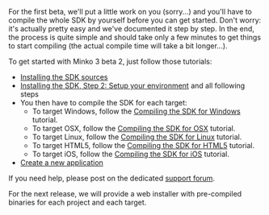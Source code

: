 For the first beta, we'll put a little work on you (sorry...) and you'll have to compile the whole SDK by yourself before you can get started. Don't worry: it's actually pretty easy and we've documented it step by step. In the end, the process is quite simple and should take only a few minutes to get things to start compiling (the actual compile time will take a bit longer...).

To get started with Minko 3 beta 2, just follow those tutorials:

-   [Installing the SDK sources](../tutorial/Installing_the_SDK_sources.md)
-   [Installing the SDK, Step 2: Setup your environment](../tutorial/Installing_the_SDK.md#Step_2:_Setup_your_environment) and all following steps
-   You then have to compile the SDK for each target:
    -   To target Windows, follow the [Compiling the SDK for Windows](../tutorial/Compiling_the_SDK_for_Windows.md) tutorial.
    -   To target OSX, follow the [Compiling the SDK for OSX](../tutorial/Compiling_the_SDK_for_OSX.md) tutorial.
    -   To target Linux, follow the [Compiling the SDK for Linux](../tutorial/Compiling_the_SDK_for_Linux.md) tutorial.
    -   To target HTML5, follow the [Compiling the SDK for HTML5](../tutorial/Compiling_the_SDK_for_HTML5.md) tutorial.
    -   To target iOS, follow the [Compiling the SDK for iOS](../tutorial/Compiling_the_SDK_for_iOS.md) tutorial.
-   [Create a new application](../tutorial/Create_a_new_application.md)

If you need help, please post on the dedicated [support forum](http://minko.io/forums/forum/support/minko-engine/).

For the next release, we will provide a web installer with pre-compiled binaries for each project and each target.
